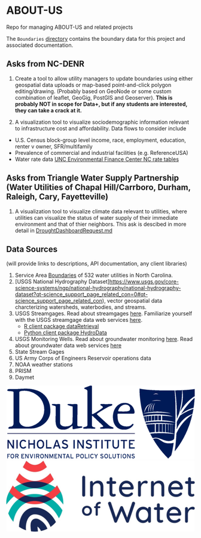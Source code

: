 # ABOUT-US
Repo for managing ABOUT-US and related projects

The ```Boundaries``` [directory](Boundaries) contains the boundary data for this project and associated documentation. 


## Asks from NC-DENR 

1. Create a tool to allow utility managers to update boundaries using either geospatial data uploads or map-based point-and-click polygon editing/drawing. (Probably based on GeoNode or some custom combination of leaflet, GeoGig, PostGIS and Geoserver). **This is probably NOT in scope for Data+, but if any students are interested, they can take a crack at it.**

2. A visualization tool to visualize sociodemographic information relevant to infrastructure cost and affordability. Data flows to consider include
 
  - U.S. Census block-group level income, race, employment, education, renter v owner, SFR/multifamily
  - Prevalence of commercial and industrial facilities (e.g. ReferenceUSA)
  - Water rate data [UNC Environmental Finance Center NC rate tables](https://efc.sog.unc.edu/resource/north-carolina-rates-resources#tables)
  
  ## Asks from Triangle Water Supply Partnership (Water Utilities of Chapal Hill/Carrboro, Durham, Raleigh, Cary, Fayetteville)

1. A visualization tool to visualize climate data relevant to utilities, where utilities can visualize the status of water supply of their immediate environment and that of thier neighbors. This ask is descibed in more detail in [DroughtDashboardRequest.md](DroughtDashboardRequest.md)

## Data Sources
(will provide links to descriptions, API documentation, any client libraries)

1. Service Area [Boundaries](Boundaries) of 532 water utilities in North Carolina.
2. [USGS National Hydrography Dataset]https://www.usgs.gov/core-science-systems/ngp/national-hydrography/national-hydrography-dataset?qt-science_support_page_related_con=0#qt-science_support_page_related_con), vector geospatial data charcterizing watersheds, waterbodies, and streams.
3. USGS Streamgages. Read about streamgages [here](https://www.usgs.gov/mission-areas/water-resources/science/streamgaging-basics?qt-science_center_objects=0#qt-science_center_objects). Familiarize yourself with the USGS streamgage data web services [here](https://waterservices.usgs.gov/).
     - [R client package dataRetrieval](https://usgs-r.github.io/dataRetrieval/)
     - [Python client package HydroData](https://hydrodata.readthedocs.io/en/latest/)
4. USGS Monitoring Wells. Read about groundwater monitoring [here](https://water.usgs.gov/ogw/networks.html). Read about groundwater data web services [here](https://water.usgs.gov/ogw/networks.html)
5. State Stream Gages
6. US Army Corps of Engineers Reservoir operations data
7. NOAA weather stations
8. PRISM
9. Daymet



![](/img/duke.png?s=10) ![](/img/iow.jpg?s=10)
